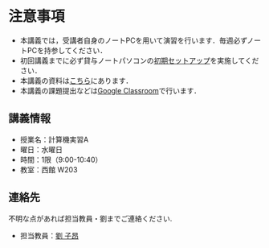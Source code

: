 # 注意事項

- 本講義では，受講者自身のノートPCを用いて演習を行います．毎週必ずノートPCを持参してください．
- 初回講義までに必ず貸与ノートパソコンの[初期セットアップ](https://kedu2025.ws.hosei.ac.jp/preparation/)を実施してください．
- 本講義の資料は[こちら](https://zi-ang-liu.github.io/jb-cs101/)にあります．
- 本講義の課題提出などは[Google Classroom](https://classroom.google.com/c/NzYyMTI5NTMwNjk1?cjc=fhdwwdgz)で行います．

## 講義情報

- 授業名：計算機実習A
- 曜日：水曜日
- 時間：1限（9:00-10:40）
- 教室：西館 W203

## 連絡先

不明な点があれば担当教員・劉までご連絡ください.

- 担当教員：[劉 子昂](https://zi-ang-liu.github.io/ja/)
  